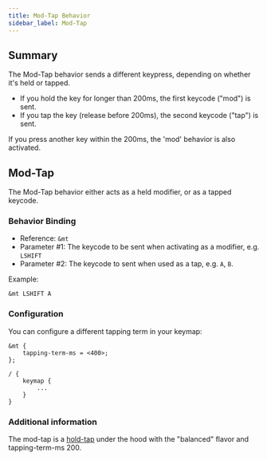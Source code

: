 ```yaml
---
title: Mod-Tap Behavior
sidebar_label: Mod-Tap
---
```


## Summary

The Mod-Tap behavior sends a different keypress, depending on whether it's held or tapped.

- If you hold the key for longer than 200ms, the first keycode ("mod") is sent.
- If you tap the key (release before 200ms), the second keycode ("tap") is sent.

If you press another key within the 200ms, the 'mod' behavior is also activated.

## Mod-Tap

The Mod-Tap behavior either acts as a held modifier, or as a tapped keycode.

### Behavior Binding

- Reference: `&mt`
- Parameter #1: The keycode to be sent when activating as a modifier, e.g. `LSHIFT`
- Parameter #2: The keycode to sent when used as a tap, e.g. `A`, `B`.

Example:

```
&mt LSHIFT A
```

### Configuration

You can configure a different tapping term in your keymap:

```
&mt {
    tapping-term-ms = <400>;
};

/ {
    keymap {
        ...
    }
}
```

### Additional information

The mod-tap is a [hold-tap](./hold-tap.md) under the hood with the "balanced" flavor and tapping-term-ms 200.

